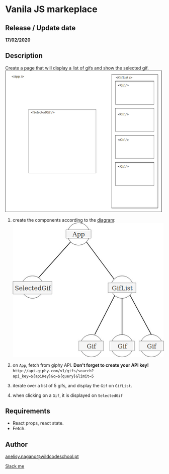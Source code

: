 # Vanila JS markeplace

## Release / Update date
**17/02/2020**

## Description
Create a page that will display a list of gifs and show the selected gif.
![wireframe](./react-ghiphy.jpg)

1. create the components according to the [diagram](./react-giphy-diagram.jpg):
![diagram](./react-giphy-diagram.jpg)

2. on `App`, fetch from giphy API. **Don't forget to create your API key!**
```http://api.giphy.com/v1/gifs/search?api_key=${apiKey}&q=${query}&limit=5```

3. iterate over a list of 5 gifs, and display the `Gif` on `GifList`.

4. when clicking on a `Gif`, it is displayed on `SelectedGif`

## Requirements
- React props, react state.
- Fetch.

## Author
anelisy.nagano@wildcodeschool.pt

[Slack me](https://app.slack.com/client/T6SG2QGG2/C6SG2QKCJ/user_profile/UHGS5ECF3)